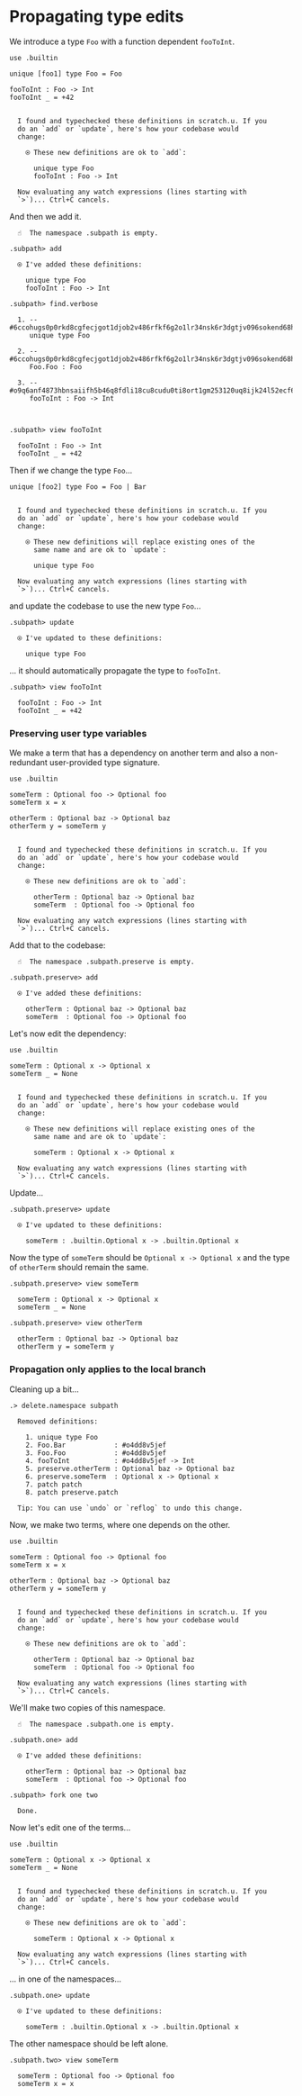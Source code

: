 # Propagating type edits

We introduce a type `Foo` with a function dependent `fooToInt`.

```unison
use .builtin

unique [foo1] type Foo = Foo

fooToInt : Foo -> Int
fooToInt _ = +42
```

```ucm

  I found and typechecked these definitions in scratch.u. If you
  do an `add` or `update`, here's how your codebase would
  change:
  
    ⍟ These new definitions are ok to `add`:
    
      unique type Foo
      fooToInt : Foo -> Int
   
  Now evaluating any watch expressions (lines starting with
  `>`)... Ctrl+C cancels.

```
And then we add it.

```ucm
  ☝️  The namespace .subpath is empty.

.subpath> add

  ⍟ I've added these definitions:
  
    unique type Foo
    fooToInt : Foo -> Int

.subpath> find.verbose

  1. -- #6ccohugs0p0rkd8cgfecjgot1djob2v486rfkf6g2o1lr34nsk6r3dgtjv096sokend68h5ae7vojsvaajkulr4pipe4bjmu6du4mpo
     unique type Foo
     
  2. -- #6ccohugs0p0rkd8cgfecjgot1djob2v486rfkf6g2o1lr34nsk6r3dgtjv096sokend68h5ae7vojsvaajkulr4pipe4bjmu6du4mpo#0
     Foo.Foo : Foo
     
  3. -- #o9q6anf4873hbnsaiifh5b46q8fdli18cu8cudu0ti8ort1gm253120uq8ijk24l52ecf62bm1rmq4tgnu7ip8apireh1oq97e042jg
     fooToInt : Foo -> Int
     
  

.subpath> view fooToInt

  fooToInt : Foo -> Int
  fooToInt _ = +42

```
Then if we change the type `Foo`...

```unison
unique [foo2] type Foo = Foo | Bar
```

```ucm

  I found and typechecked these definitions in scratch.u. If you
  do an `add` or `update`, here's how your codebase would
  change:
  
    ⍟ These new definitions will replace existing ones of the
      same name and are ok to `update`:
    
      unique type Foo
   
  Now evaluating any watch expressions (lines starting with
  `>`)... Ctrl+C cancels.

```
and update the codebase to use the new type `Foo`...

```ucm
.subpath> update

  ⍟ I've updated to these definitions:
  
    unique type Foo

```
... it should automatically propagate the type to `fooToInt`.

```ucm
.subpath> view fooToInt

  fooToInt : Foo -> Int
  fooToInt _ = +42

```
### Preserving user type variables

We make a term that has a dependency on another term and also a non-redundant
user-provided type signature.

```unison
use .builtin

someTerm : Optional foo -> Optional foo
someTerm x = x

otherTerm : Optional baz -> Optional baz
otherTerm y = someTerm y
```

```ucm

  I found and typechecked these definitions in scratch.u. If you
  do an `add` or `update`, here's how your codebase would
  change:
  
    ⍟ These new definitions are ok to `add`:
    
      otherTerm : Optional baz -> Optional baz
      someTerm  : Optional foo -> Optional foo
   
  Now evaluating any watch expressions (lines starting with
  `>`)... Ctrl+C cancels.

```
Add that to the codebase:

```ucm
  ☝️  The namespace .subpath.preserve is empty.

.subpath.preserve> add

  ⍟ I've added these definitions:
  
    otherTerm : Optional baz -> Optional baz
    someTerm  : Optional foo -> Optional foo

```
Let's now edit the dependency:

```unison
use .builtin

someTerm : Optional x -> Optional x
someTerm _ = None
```

```ucm

  I found and typechecked these definitions in scratch.u. If you
  do an `add` or `update`, here's how your codebase would
  change:
  
    ⍟ These new definitions will replace existing ones of the
      same name and are ok to `update`:
    
      someTerm : Optional x -> Optional x
   
  Now evaluating any watch expressions (lines starting with
  `>`)... Ctrl+C cancels.

```
Update...

```ucm
.subpath.preserve> update

  ⍟ I've updated to these definitions:
  
    someTerm : .builtin.Optional x -> .builtin.Optional x

```
Now the type of `someTerm` should be `Optional x -> Optional x` and the
type of `otherTerm` should remain the same.

```ucm
.subpath.preserve> view someTerm

  someTerm : Optional x -> Optional x
  someTerm _ = None

.subpath.preserve> view otherTerm

  otherTerm : Optional baz -> Optional baz
  otherTerm y = someTerm y

```
### Propagation only applies to the local branch

Cleaning up a bit...

```ucm
.> delete.namespace subpath

  Removed definitions:
  
    1. unique type Foo
    2. Foo.Bar            : #o4dd8v5jef
    3. Foo.Foo            : #o4dd8v5jef
    4. fooToInt           : #o4dd8v5jef -> Int
    5. preserve.otherTerm : Optional baz -> Optional baz
    6. preserve.someTerm  : Optional x -> Optional x
    7. patch patch
    8. patch preserve.patch
  
  Tip: You can use `undo` or `reflog` to undo this change.

```
Now, we make two terms, where one depends on the other.

```unison
use .builtin

someTerm : Optional foo -> Optional foo
someTerm x = x

otherTerm : Optional baz -> Optional baz
otherTerm y = someTerm y
```

```ucm

  I found and typechecked these definitions in scratch.u. If you
  do an `add` or `update`, here's how your codebase would
  change:
  
    ⍟ These new definitions are ok to `add`:
    
      otherTerm : Optional baz -> Optional baz
      someTerm  : Optional foo -> Optional foo
   
  Now evaluating any watch expressions (lines starting with
  `>`)... Ctrl+C cancels.

```
We'll make two copies of this namespace.

```ucm
  ☝️  The namespace .subpath.one is empty.

.subpath.one> add

  ⍟ I've added these definitions:
  
    otherTerm : Optional baz -> Optional baz
    someTerm  : Optional foo -> Optional foo

.subpath> fork one two

  Done.

```
Now let's edit one of the terms...

```unison
use .builtin

someTerm : Optional x -> Optional x
someTerm _ = None
```

```ucm

  I found and typechecked these definitions in scratch.u. If you
  do an `add` or `update`, here's how your codebase would
  change:
  
    ⍟ These new definitions are ok to `add`:
    
      someTerm : Optional x -> Optional x
   
  Now evaluating any watch expressions (lines starting with
  `>`)... Ctrl+C cancels.

```
... in one of the namespaces...

```ucm
.subpath.one> update

  ⍟ I've updated to these definitions:
  
    someTerm : .builtin.Optional x -> .builtin.Optional x

```
The other namespace should be left alone.

```ucm
.subpath.two> view someTerm

  someTerm : Optional foo -> Optional foo
  someTerm x = x

```
